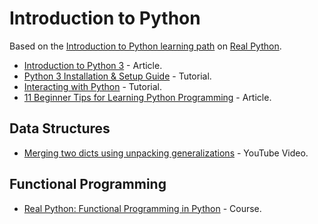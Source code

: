 # Introduction to Python

Based on the [Introduction to Python learning path](https://realpython.com/learning-paths/python3-introduction/) on [Real Python](https://realpython.com/).

* [Introduction to Python 3](https://realpython.com/python-introduction/) - Article.
* [Python 3 Installation & Setup Guide](https://realpython.com/installing-python/) - Tutorial.
* [Interacting with Python](https://realpython.com/interacting-with-python/) - Tutorial.
* [11 Beginner Tips for Learning Python Programming](https://realpython.com/python-beginner-tips/) - Article.

## Data Structures

* [Merging two dicts using unpacking generalizations](https://youtu.be/Duexw08KaC8) - YouTube Video.

## Functional Programming

* [Real Python: Functional Programming in Python](https://realpython.com/courses/functional-programming-python/) - Course.
